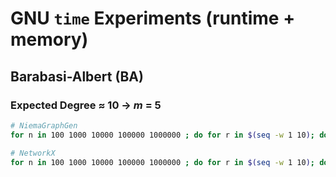 # GNU `time` Experiments (runtime + memory)
## Barabasi-Albert (BA)
### Expected Degree ≈ 10 → *m* = 5
```bash
# NiemaGraphGen
for n in 100 1000 10000 100000 1000000 ; do for r in $(seq -w 1 10); do /usr/bin/time -v -o n$n/ed10/time.ba.ngg.r$r.txt ~/NiemaGraphGen-Paper/tools/ngg_1.0.0/ngg_barabasi_albert $n 5 > /dev/null ; done ; done

# NetworkX
for n in 100 1000 10000 100000 1000000 ; do for r in $(seq -w 1 10); do /usr/bin/time -v -o n$n/ed10/time.ba.nx.r$r.txt ~/NiemaGraphGen-Paper/tools/nx_2.5.1/nx_barabasi_albert $n 5 > /dev/null ; done ; done
```
